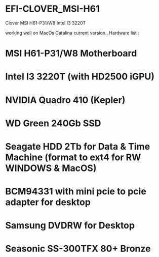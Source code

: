 # EFI-CLOVER_MSI-H61
Clover MSI H61-P31/W8 Intel I3 3220T


working well on MacOs Catalina current version..
Hardware list :
# MSI H61-P31/W8 Motherboard
# Intel I3 3220T (with HD2500 iGPU)
# NVIDIA Quadro 410 (Kepler)
# WD Green 240Gb SSD
# Seagate HDD 2Tb for Data & Time Machine (format to ext4 for RW WINDOWS & MacOS)
# BCM94331 with mini pcie to pcie adapter for desktop
# Samsung DVDRW for Desktop
# Seasonic SS-300TFX 80+ Bronze
